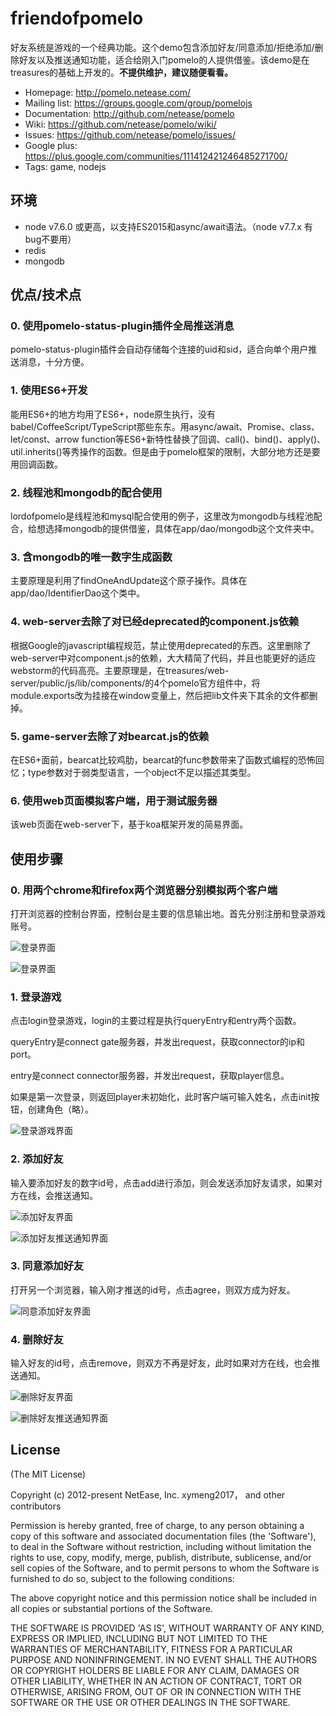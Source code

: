 # friendofpomelo


好友系统是游戏的一个经典功能。这个demo包含添加好友/同意添加/拒绝添加/删除好友以及推送通知功能，适合给刚入门pomelo的人提供借鉴。该demo是在treasures的基础上开发的。**不提供维护，建议随便看看。**


 * Homepage: <http://pomelo.netease.com/>
 * Mailing list: <https://groups.google.com/group/pomelojs>
 * Documentation: <http://github.com/netease/pomelo>
 * Wiki: <https://github.com/netease/pomelo/wiki/>
 * Issues: <https://github.com/netease/pomelo/issues/>
 * Google plus: <https://plus.google.com/communities/111412421246485271700/>
 * Tags: game, nodejs 

## 环境

- node v7.6.0 或更高，以支持ES2015和async/await语法。（node v7.7.x 有bug不要用）
- redis
- mongodb


## 优点/技术点

### 0. 使用pomelo-status-plugin插件全局推送消息

pomelo-status-plugin插件会自动存储每个连接的uid和sid，适合向单个用户推送消息，十分方便。

### 1. 使用ES6+开发

能用ES6+的地方均用了ES6+，node原生执行，没有babel/CoffeeScript/TypeScript那些东东。用async/await、Promise、class、let/const、arrow function等ES6+新特性替换了回调、call()、bind()、apply()、util.inherits()等秀操作的函数。但是由于pomelo框架的限制，大部分地方还是要用回调函数。

### 2. 线程池和mongodb的配合使用

lordofpomelo是线程池和mysql配合使用的例子，这里改为mongodb与线程池配合，给想选择mongodb的提供借鉴，具体在app/dao/mongodb这个文件夹中。

### 3. 含mongodb的唯一数字生成函数

主要原理是利用了findOneAndUpdate这个原子操作。具体在app/dao/IdentifierDao这个类中。

### 4. web-server去除了对已经deprecated的component.js依赖

根据Google的javascript编程规范，禁止使用deprecated的东西。这里删除了web-server中对component.js的依赖，大大精简了代码，并且也能更好的适应webstorm的代码高亮。主要原理是，在treasures/web-server/public/js/lib/components/的4个pomelo官方组件中，将
module.exports改为挂接在window变量上，然后把lib文件夹下其余的文件都删掉。

### 5. game-server去除了对bearcat.js的依赖

在ES6+面前，bearcat比较鸡肋，bearcat的func参数带来了函数式编程的恐怖回忆；type参数对于弱类型语言，一个object不足以描述其类型。

### 6. 使用web页面模拟客户端，用于测试服务器

该web页面在web-server下，基于koa框架开发的简易界面。

## 使用步骤

### 0. 用两个chrome和firefox两个浏览器分别模拟两个客户端

打开浏览器的控制台界面，控制台是主要的信息输出地。首先分别注册和登录游戏账号。

![登录界面](https://github.com/xymeng2017/friendofpomelo/blob/master/readme-resource/login.PNG)

![登录界面](https://github.com/xymeng2017/friendofpomelo/blob/master/readme-resource/afterlogin.PNG)

### 1. 登录游戏

点击login登录游戏，login的主要过程是执行queryEntry和entry两个函数。

queryEntry是connect gate服务器，并发出request，获取connector的ip和port。

entry是connect connector服务器，并发出request，获取player信息。

如果是第一次登录，则返回player未初始化，此时客户端可输入姓名，点击init按钮，创建角色（略）。

![登录游戏界面](https://github.com/xymeng2017/friendofpomelo/blob/master/readme-resource/afterlogingame.PNG)

### 2. 添加好友

输入要添加好友的数字id号，点击add进行添加，则会发送添加好友请求，如果对方在线，会推送通知。

![添加好友界面](https://github.com/xymeng2017/friendofpomelo/blob/master/readme-resource/add.PNG)

![添加好友推送通知界面](https://github.com/xymeng2017/friendofpomelo/blob/master/readme-resource/push.PNG)

### 3. 同意添加好友

打开另一个浏览器，输入刚才推送的id号，点击agree，则双方成为好友。

![同意添加好友界面](https://github.com/xymeng2017/friendofpomelo/blob/master/readme-resource/agree.PNG)

### 4. 删除好友

输入好友的id号，点击remove，则双方不再是好友，此时如果对方在线，也会推送通知。

![删除好友界面](https://github.com/xymeng2017/friendofpomelo/blob/master/readme-resource/remove.PNG)

![删除好友推送通知界面](https://github.com/xymeng2017/friendofpomelo/blob/master/readme-resource/push2.PNG)


## License

(The MIT License)

Copyright (c) 2012-present NetEase, Inc. xymeng2017， and other contributors

Permission is hereby granted, free of charge, to any person obtaining a copy of this software and associated documentation files (the 'Software'), to deal in the Software without restriction, including without limitation the rights to use, copy, modify, merge, publish, distribute, sublicense, and/or sell copies of the Software, and to permit persons to whom the Software is furnished to do so, subject to the following conditions:

The above copyright notice and this permission notice shall be included in all copies or substantial portions of the Software.

THE SOFTWARE IS PROVIDED 'AS IS', WITHOUT WARRANTY OF ANY KIND, EXPRESS OR IMPLIED, INCLUDING BUT NOT LIMITED TO THE WARRANTIES OF MERCHANTABILITY, FITNESS FOR A PARTICULAR PURPOSE AND NONINFRINGEMENT. IN NO EVENT SHALL THE AUTHORS OR COPYRIGHT HOLDERS BE LIABLE FOR ANY CLAIM, DAMAGES OR OTHER LIABILITY, WHETHER IN AN ACTION OF CONTRACT, TORT OR OTHERWISE, ARISING FROM, OUT OF OR IN CONNECTION WITH THE SOFTWARE OR THE USE OR OTHER DEALINGS IN THE SOFTWARE.
